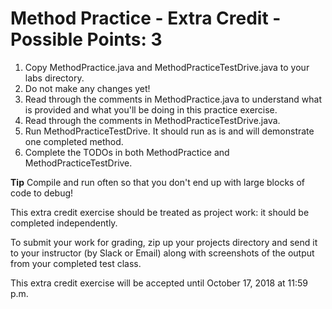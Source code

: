 # Method Practice - Extra Credit - Possible Points: 3

1. Copy MethodPractice.java and MethodPracticeTestDrive.java to your labs directory.
2. Do not make any changes yet! 
2. Read through the comments in MethodPractice.java to understand what is provided and what you'll be doing in this practice exercise.
3. Read through the comments in MethodPracticeTestDrive.java.
4. Run MethodPracticeTestDrive. It should run as is and will demonstrate one completed method.
5. Complete the TODOs in both MethodPractice and MethodPracticeTestDrive. 

**Tip** Compile and run often so that you don't end up with large blocks of code to debug!

This extra credit exercise should be treated as project work: it should be completed independently.

To submit your work for grading, zip up your projects directory and send it to your instructor (by Slack or Email) along with screenshots
of the output from your completed test class.

This extra credit exercise will be accepted until October 17, 2018 at 11:59 p.m.
